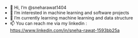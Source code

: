 - 👋 Hi, I’m @sneharawat1404
- 👀 I’m interested in machine learning and software projects
- 🌱 I’m currently learning machine learning and data structure
- 📫 You can reach me via my linkedin : https://www.linkedin.com/in/sneha-rawat-1593bb25a


